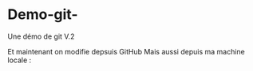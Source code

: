 # Demo-git-
Une démo de git V.2 

Et maintenant on modifie depsuis GitHub
Mais aussi depuis ma machine locale
:
